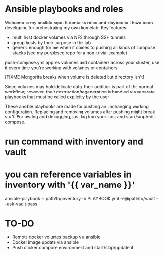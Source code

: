 # Ansible playbooks and roles
Welcome to my ansible repo. It contains roles and playbooks I have been developing for orchestrating my own homelab.
Key features:
 - multi host docker volumes via NFS through SSH tunnels
 - group hosts by their purpose in the lab
 - generic enough for me when it comes to pushing all kinds of compose stacks (see my purplesec repo for a non-trivial example)

push-compose.yml applies volumes and containers across your cluster, use it every time you're working with volumes or containers

[FIXME Mongorita breaks when volume is deleted but directory isn't]

Since volumes may hold delicate data, their addition is part of the normal workflow; however, their destruction/regeneration is handled via separate playbooks that must be called explicitly by the user.

These ansible playbooks are made for pushing an unchanging working configuration. Replacing and removing volumes after pushing might break stuff.
For testing and debugging, just log into your host and start/stop/edit compose.

# run command with inventory and vault
# you can reference variables in inventory with '{{ var_name }}'
ansible-playbook -i path/to/inventory -b PLAYBOOK.yml -e@path/to/vault --ask-vault-pass

# TO-DO
- Remote docker volumes backup via ansible
- Docker image update via ansible
- Push docker compose environment and start/stop/update it
